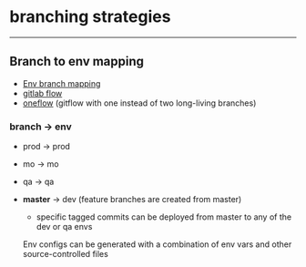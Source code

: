 # branching strategies

---

## Branch to env mapping
* [Env branch mapping](https://www.wearefine.com/mingle/env-branching-with-git/)
* [gitlab flow](https://docs.gitlab.com/ee/workflow/gitlab_flow.html)
* [oneflow](http://endoflineblog.com/oneflow-a-git-branching-model-and-workflow) (gitflow with one instead of two long-living branches)

### branch -> env
* prod -> prod
* mo -> mo
* qa -> qa
* **master** -> dev (feature branches are created from master)
    * specific tagged commits can be deployed from master to any of the dev or qa envs

  Env configs can be generated with a combination of env vars and other source-controlled files


